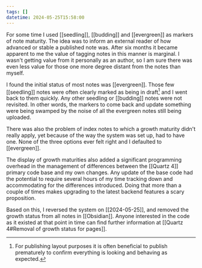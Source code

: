 ```yaml
---
tags: []
datetime: 2024-05-25T15:58:00
---
```

For some time I used [[seedling]], [[budding]] and [[evergreen]] as markers of note maturity. The idea was to inform an external reader of how advanced or stable a published note was. After six months it became apparent to me the value of tagging notes in this manner is marginal. I wasn't getting value from it personally as an author, so I am sure there was even less value for those one more degree distant from the notes than myself.

I found the initial status of most notes was [[evergreen]]. Those few [[seedling]] notes were often clearly marked as being in draft[^1] and I went back to them quickly. Any other seedling or [[budding]] notes were not revisited. In other words, the markers to come back and update something were being swamped by the noise of all the evergreen notes still being uploaded.

There was also the problem of index notes to which a growth maturity didn't really apply, yet because of the way the system was set up, had to have one. None of the three options ever felt right and I defaulted to [[evergreen]].

The display of growth maturities also added a significant programming overhead in the management of differences between the [[Quartz 4]] primary code base and my own changes. Any update of the base code had the potential to require several hours of my time tracking down and accommodating for the differences introduced. Doing that more than a couple of times makes upgrading to the latest backend features a scary proposition.

Based on this, I reversed the system on [[2024-05-25]], and removed the growth status from all notes in [[Obsidian]]. Anyone interested in the code as it existed at that point in time can find further information at [[Quartz 4#Removal of growth status for pages]].

[^1]: For publishing layout purposes it is often beneficial to publish prematurely to confirm everything is looking and behaving as expected.